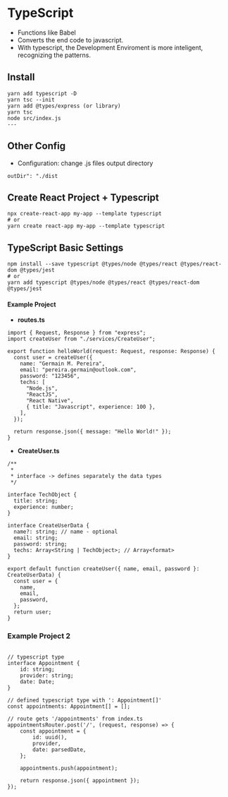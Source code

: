 # TypeScript
* Functions like Babel
* Converts the end code to javascript.
* With typescript, the Development Enviroment is more inteligent, recognizing the patterns.

## Install
```
yarn add typescript -D
yarn tsc --init
yarn add @types/express (or library)
yarn tsc
node src/index.js
---

``` 

## Other Config

* Configuration: change .js files output directory

```
outDir": "./dist
```



## Create React Project + Typescript


```
npx create-react-app my-app --template typescript
# or
yarn create react-app my-app --template typescript
```

## TypeScript Basic Settings
```
npm install --save typescript @types/node @types/react @types/react-dom @types/jest
# or
yarn add typescript @types/node @types/react @types/react-dom @types/jest
```


#### Example Project

* **routes.ts**
```
import { Request, Response } from "express";
import createUser from "./services/CreateUser";

export function helloWorld(request: Request, response: Response) {
  const user = createUser({
    name: "Germain M. Pereira",
    email: "pereira.germain@outlook.com",
    password: "123456",
    techs: [
      "Node.js",
      "ReactJS",
      "React Native",
      { title: "Javascript", experience: 100 },
    ],
  });

  return response.json({ message: "Hello World!" });
}
```

* **CreateUser.ts**
```
/**
 *
 * interface -> defines separately the data types
 */

interface TechObject {
  title: string;
  experience: number;
}

interface CreateUserData {
  name?: string; // name - optional
  email: string;
  password: string;
  techs: Array<String | TechObject>; // Array<format>
}

export default function createUser({ name, email, password }: CreateUserData) {
  const user = {
    name,
    email,
    password,
  };
  return user;
}

```


### Example Project 2

```

// typescript type
interface Appointment {
    id: string;
    provider: string;
    date: Date;
}

// defined typescript type with ': Appointment[]'
const appointments: Appointment[] = [];

// route gets '/appointments' from index.ts
appointmentsRouter.post('/', (request, response) => {
    const appointment = {
        id: uuid(),
        provider,
        date: parsedDate,
    };

    appointments.push(appointment);

    return response.json({ appointment });
});

```